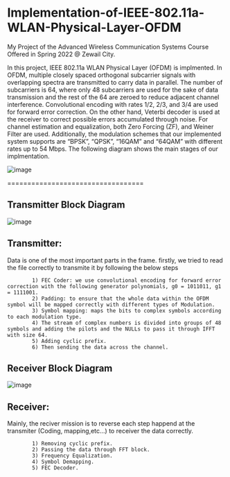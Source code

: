 # Implementation-of-IEEE-802.11a-WLAN-Physical-Layer-OFDM

My Project of the Advanced Wireless Communication Systems Course Offered in Spring 2022 @ Zewail City.

In this project, IEEE 802.11a WLAN Physical Layer (OFDM) is implmented. In OFDM, multiple closely spaced orthogonal subcarrier signals with overlapping spectra are transmitted to carry data in parallel. The number of subcarriers is 64, where only 48 subcarriers are used for the sake of data transmission and the rest of the 64 are zeroed to reduce adjacent channel interference. Convolutional encoding with rates 1/2, 2/3, and 3/4 are used for forward error correction. On the other hand, Veterbi decoder is used at the receiver to correct possible errors accumulated through noise. For channel estimation and equalization, both Zero Forcing (ZF), and Weiner Filter are used. Additionally, the modulation schemes that our implemented system supports are “BPSK”, “QPSK”, “16QAM” and “64QAM” with different rates up to 54 Mbps. The following diagram shows the main stages of our implmentation.

![image](https://user-images.githubusercontent.com/58476343/220197596-d39eead1-824b-4cfe-bedb-99eea56a4f0a.png)

==================================


## Transmitter Block Diagram <a name="Transmitter Block Diagram"></a>
![image](https://user-images.githubusercontent.com/58476343/220196989-e6c8f382-08e2-41c5-9ae3-2fac99b971ac.png)



## Transmitter:
Data is one of the most important parts in the frame. firstly, we tried to read the file correctly to transmite it by following the below steps

            1) FEC Coder: we use convolutional encoding for forward error correction with the following generator polynomials, g0 = 1011011, g1 = 1111001.
            2) Padding: to ensure that the whole data within the OFDM symbol will be mapped correctly with different types of Modulation.
            3) Symbol mapping: maps the bits to complex symbols according to each modulation type.
            4) The stream of complex numbers is divided into groups of 48 symbols and adding the pilots and the NULLs to pass it through IFFT with size 64.
            5) Adding cyclic prefix.
            6) Then sending the data across the channel.




## Receiver Block Diagram <a name="Receiver Block Diagram"></a>
![image](https://user-images.githubusercontent.com/58476343/220197073-8d63d300-0134-40f5-b25d-9a3f496b2a0a.png)


## Receiver:
Mainly, the reciver mission is to reverse each step happend at the transmiter (Coding, mapping,etc...) to receiver the data correctly.

            1) Removing cyclic prefix.
            2) Passing the data through FFT block.
            3) Frequency Equalization. 
            4) Symbol Demapping.
            5) FEC Decoder.
            
